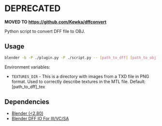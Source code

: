 # DEPRECATED
**MOVED TO https://github.com/Kewka/dffconvert**

Python script to convert DFF file to OBJ.

## Usage
```sh
blender -b -P ./plugin.py -P ./script.py -- [path_to_dff] [path_to_obj]
```

Environment variables:
- `TEXTURES_DIR` - This is a directory with images from a TXD file in PNG format. Used to correctly describe textures in the MTL file. Default: [path_to_dff]_tex

## Dependencies

- [Blender (<2.80)](https://www.blender.org/)
- [Blender DFF IO For III/VC/SA](https://www.gtagarage.com/mods/show.php?id=21598)
